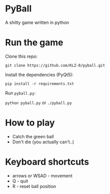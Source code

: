 # PyBall

A shitty game written in python

# Run the game

Clone this repo:

`git clone https://github.com/KLZ-0/pyball.git`

Install the dependencies (PyQt5):

`pip install -r requirements.txt`

Run `pyball.py`:

`python pyball.py` or `./pyball.py`

# How to play

 - Catch the green ball
 - Don't die (you actually can't..)

# Keyboard shortcuts
 - arrows or WSAD - movement
 - Q - quit
 - R - reset ball position
